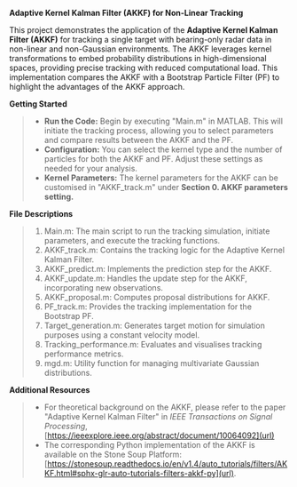 **Adaptive Kernel Kalman Filter (AKKF) for Non-Linear Tracking**


This project demonstrates the application of the **Adaptive Kernel Kalman Filter (AKKF)** for tracking a single target with bearing-only radar data in non-linear and non-Gaussian environments. The AKKF leverages kernel transformations to embed probability distributions in high-dimensional spaces, providing precise tracking with reduced computational load. This implementation compares the AKKF with a Bootstrap Particle Filter (PF) to highlight the advantages of the AKKF approach.

**Getting Started**
> -  **Run the Code:** Begin by executing "Main.m"  in MATLAB. This will initiate the tracking process, allowing you to select parameters and compare results between the AKKF and the PF.
> -  **Configuration:** You can select the kernel type and the number of particles for both the AKKF and PF. Adjust these settings as needed for your analysis.
> -  **Kernel Parameters:** The kernel parameters for the AKKF can be customised in "AKKF_track.m" under **Section 0. AKKF parameters setting.**

**File Descriptions**

> 1. Main.m: The main script to run the tracking simulation, initiate parameters, and execute the tracking functions.
> 2. AKKF_track.m: Contains the tracking logic for the Adaptive Kernel Kalman Filter.
> 3. AKKF_predict.m: Implements the prediction step for the AKKF.
> 4. AKKF_update.m: Handles the update step for the AKKF, incorporating new observations.
> 5. AKKF_proposal.m: Computes proposal distributions for AKKF.
> 6. PF_track.m: Provides the tracking implementation for the Bootstrap PF.
> 7. Target_generation.m: Generates target motion for simulation purposes using a constant velocity model.
> 8. Tracking_performance.m: Evaluates and visualises tracking performance metrics.
> 9. mgd.m: Utility function for managing multivariate Gaussian distributions.


**Additional Resources**

> - For theoretical background on the AKKF, please refer to the paper "Adaptive Kernel Kalman Filter" in _IEEE Transactions on Signal Processing_, [https://ieeexplore.ieee.org/abstract/document/10064092](url)
> - The corresponding Python implementation of the AKKF is available on the Stone Soup Platform: [https://stonesoup.readthedocs.io/en/v1.4/auto_tutorials/filters/AKKF.html#sphx-glr-auto-tutorials-filters-akkf-py](url). 
